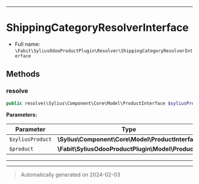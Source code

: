 ***

# ShippingCategoryResolverInterface





* Full name: `\Fabit\SyliusOdooProductPlugin\Resolver\ShippingCategoryResolverInterface`



## Methods


### resolve



```php
public resolve(\Sylius\Component\Core\Model\ProductInterface $syliusProduct, \Fabit\SyliusOdooProductPlugin\Model\Product $product): \Sylius\Component\Shipping\Model\ShippingCategoryInterface
```








**Parameters:**

| Parameter | Type | Description |
|-----------|------|-------------|
| `$syliusProduct` | **\Sylius\Component\Core\Model\ProductInterface** |  |
| `$product` | **\Fabit\SyliusOdooProductPlugin\Model\Product** |  |





***


***
> Automatically generated on 2024-02-03
